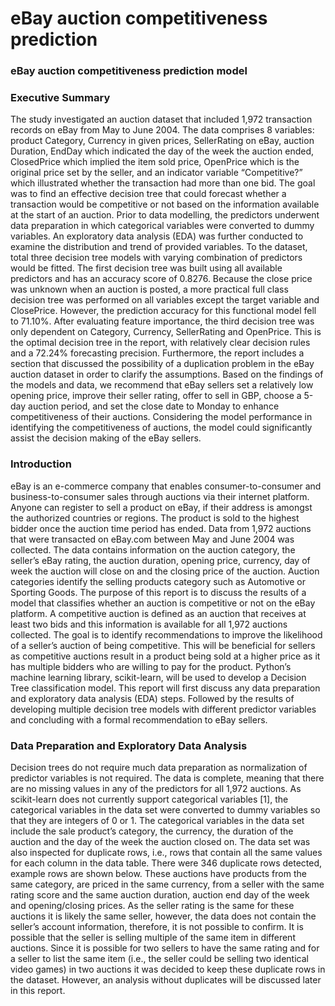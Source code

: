 # eBay auction competitiveness prediction
### eBay auction competitiveness prediction model
### Executive Summary
The study investigated an auction dataset that included 1,972 transaction records on eBay from May to June 2004. The data comprises 8 variables: product Category, Currency in given prices, SellerRating on eBay, auction Duration, EndDay which indicated the day of the week the auction ended, ClosedPrice which implied the item sold price, OpenPrice which is the original price set by the seller, and an indicator variable “Competitive?” which illustrated whether the transaction had more than one bid. The goal was to find an effective decision tree that could forecast whether a transaction would be competitive or not based on the information available at the start of an auction.
Prior to data modelling, the predictors underwent data preparation in which categorical variables were converted to dummy variables. An exploratory data analysis (EDA) was further conducted to examine the distribution and trend of provided variables. To the dataset, total three decision tree models with varying combination of predictors would be fitted. The first decision tree was built using all available predictors and has an accuracy score of 0.8276. Because the close price was unknown when an auction is posted, a more practical full class decision tree was performed on all variables except the target variable and ClosePrice. However, the prediction accuracy for this functional model fell to 71.10%. After evaluating feature importance, the third decision tree was only dependent on Category, Currency, SellerRating and OpenPrice. This is the optimal decision tree in the report, with relatively clear decision rules and a 72.24% forecasting precision. Furthermore, the report includes a section that discussed the possibility of a duplication problem in the eBay auction dataset in order to clarify the assumptions.
Based on the findings of the models and data, we recommend that eBay sellers set a relatively low opening price, improve their seller rating, offer to sell in GBP, choose a 5-day auction period, and set the close date to Monday to enhance competitiveness of their auctions. Considering the model performance in identifying the competitiveness of auctions, the model could significantly assist the decision making of the eBay sellers.
### Introduction
eBay is an e-commerce company that enables consumer-to-consumer and business-to-consumer sales through auctions via their internet platform. Anyone can register to sell a product on eBay, if their address is amongst the authorized countries or regions. The product is sold to the highest bidder once the auction time period has ended. Data from 1,972 auctions that were transacted on eBay.com between May and June 2004 was collected. The data contains information on the auction category, the seller’s eBay rating, the auction duration, opening price, currency, day of week the auction will close on and the closing price of the auction. Auction categories identify the selling products category such as Automotive or Sporting Goods. 
The purpose of this report is to discuss the results of a model that classifies whether an auction is competitive or not on the eBay platform. A competitive auction is defined as an auction that receives at least two bids and this information is available for all 1,972 auctions collected. The goal is to identify recommendations to improve the likelihood of a seller’s auction of being competitive. This will be beneficial for sellers as competitive auctions result in a product being sold at a higher price as it has multiple bidders who are willing to pay for the product. Python’s machine learning library, scikit-learn, will be used to develop a Decision Tree classification model. 
This report will first discuss any data preparation and exploratory data analysis (EDA) steps. Followed by the results of developing multiple decision tree models with different predictor variables and concluding with a formal recommendation to eBay sellers.
### Data Preparation and Exploratory Data Analysis
Decision trees do not require much data preparation as normalization of predictor variables is not required. The data is complete, meaning that there are no missing values in any of the predictors for all 1,972 auctions. As scikit-learn does not currently support categorical variables [1], the categorical variables in the data set were converted to dummy variables so that they are integers of 0 or 1. The categorical variables in the data set include the sale product’s category, the currency, the duration of the auction and the day of the week the auction closed on. The data set was also inspected for duplicate rows, i.e., rows that contain all the same values for each column in the data table. There were 346 duplicate rows detected, example rows are shown below. These auctions have products from the same category, are priced in the same currency, from a seller with the same rating score and the same auction duration, auction end day of the week and opening/closing prices. As the seller rating is the same for these auctions it is likely the same seller, however, the data does not contain the seller’s account information, therefore, it is not possible to confirm. It is possible that the seller is selling multiple of the same item in different auctions. Since it is possible for two sellers to have the same rating and for a seller to list the same item (i.e., the seller could be selling two identical video games) in two auctions it was decided to keep these duplicate rows in the dataset. However, an analysis without duplicates will be discussed later in this report.
